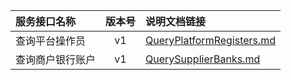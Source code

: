   
| 服务接口名称 | 版本号 | 说明文档链接 |  
| :----------------- | :-----: | :---------------- |  
| 查询平台操作员 | v1 | [QueryPlatformRegisters.md](https://github.com/Zhang-Monica/gitMd/blob/master/EpeisPlat/PlatSearchServer/QueryPlatformRegisters.md) |  
| 查询商户银行账户 | v1 | [QuerySupplierBanks.md](https://github.com/Zhang-Monica/gitMd/blob/master/EpeisPlat/PlatSearchServer/QuerySupplierBanks.md) |  
  
